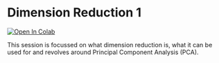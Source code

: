 # Dimension Reduction 1
[![Open In Colab](https://colab.research.google.com/assets/colab-badge.svg)](https://colab.research.google.com/github/ICL-BMB-BiDS/BIDS2-DimensionReduction1/blob/main/BIDS_02_DimensionReduction_1.ipynb/)

This session is focussed on what dimension reduction is, what it can be used for and revolves around Principal Component Analysis (PCA).


